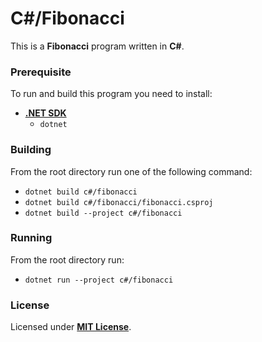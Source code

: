 # C#/Fibonacci

This is a **Fibonacci** program written in **C#**.

### Prerequisite

To run and build this program you need to install:

* [**.NET SDK**](https://dotnet.microsoft.com/)
  * `dotnet`

### Building

From the root directory run one of the following command:

* `dotnet build c#/fibonacci`
* `dotnet build c#/fibonacci/fibonacci.csproj`
* `dotnet build --project c#/fibonacci`

### Running

From the root directory run:

* `dotnet run --project c#/fibonacci`

### License

Licensed under [**MIT License**](https://github.com/altersabeh/codes/blob/main/LICENSE).
